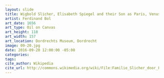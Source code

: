 ```yaml
---
layout: slide
title: Wigbold Slicher, Elisabeth Spiegel and their Son as Paris, Venus and Amor
artist: Ferdinand Bol
art_date: 1656
art_type: Oil on Canvas
art_height: 118
art_width: 157
art_location: Dordrechts Museum, Dordrecht
image: 09-20.jpg
date: 2016-09-20 12:00:00 -05:00
categories:
tags:
cite_author: Wikipedia
cite_url: http://commons.wikimedia.org/wiki/File:Familie_Slicher_door_Fredinand_Bol.jpg
---
```

